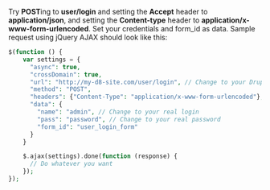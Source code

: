 Try **POST**ing to **user/login** and setting the **Accept** header to **application/json**, and setting the **Content-type** header to **application/x-www-form-urlencoded**. Set your credentials and form\_id as data. Sample request using jQuery AJAX should look like this:

```php
$(function () {
    var settings = {
      "async": true,
      "crossDomain": true,
      "url": "http://my-d8-site.com/user/login", // Change to your Drupal URL
      "method": "POST",
      "headers": {"Content-Type": "application/x-www-form-urlencoded"},
      "data": {
        "name": "admin", // Change to your real login
        "pass": "password", // Change to your real password
        "form_id": "user_login_form"
      }
    }

    $.ajax(settings).done(function (response) {
      // Do whatever you want
    });
});
```